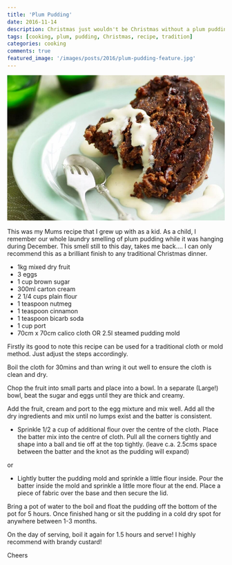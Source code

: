 ```yaml
---
title: 'Plum Pudding'
date: 2016-11-14
description: Christmas just wouldn't be Christmas without a plum pudding at the end of the evening.
tags: [cooking, plum, pudding, Christmas, recipe, tradition]
categories: cooking
comments: true
featured_image: '/images/posts/2016/plum-pudding-feature.jpg'
---
```


![](/images/posts/2016/plum-pudding.jpg)

This was my Mums recipe that I grew up with as a kid. As a child, I remember our whole laundry smelling of plum pudding while it was hanging during December. This smell still to this day, takes me back.... I can only recommend this as a brilliant finish to any traditional Christmas dinner.

* 1kg mixed dry fruit
* 3 eggs
* 1 cup brown sugar
* 300ml carton cream
* 2 1/4 cups plain flour
* 1 teaspoon nutmeg
* 1 teaspoon cinnamon
* 1 teaspoon bicarb soda
* 1 cup port
* 70cm x 70cm calico cloth OR 2.5l steamed pudding mold

Firstly its good to note this recipe can be used for a traditional cloth or mold method. Just adjust the steps accordingly.

Boil the cloth for 30mins and than wring it out well to ensure the cloth is clean and dry.

Chop the fruit into small parts and place into a bowl. In a separate (Large!) bowl, beat the sugar and eggs until they are thick and creamy.

Add the fruit, cream and port to the egg mixture and mix well. Add all the dry ingredients and mix until no lumps exist and the batter is consistent.

* Sprinkle 1/2 a cup of additional flour over the centre of the cloth. Place the batter mix into the centre of cloth. Pull all the corners tightly and shape into a ball and tie off at the top tightly. (leave c.a. 2.5cms space between the batter and the knot as the pudding will expand)

or

* Lightly butter the pudding mold and sprinkle a little flour inside. Pour the batter inside the mold and sprinkle a little more flour at the end. Place a piece of fabric over the base and then secure the lid.

Bring a pot of water to the boil and float the pudding off the bottom of the pot for 5 hours. Once finished hang or sit the pudding in a cold dry spot for anywhere between 1-3 months.

On the day of serving, boil it again for 1.5 hours and serve! I highly recommend with brandy custard!

Cheers
